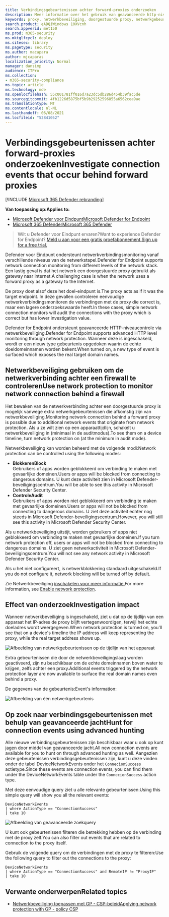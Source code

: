 ```yaml
---
title: Verbindingsgebeurtenissen achter forward-proxies onderzoeken
description: Meer informatie over het gebruik van geavanceerde http-niveaucontrole via netwerkbeveiliging in Microsoft Defender voor Eindpunt, waarmee een reëel doel wordt bereikt in plaats van een proxy.
keywords: proxy, netwerkbeveiliging, doorgestuurde proxy, netwerkgebeurtenissen, audit, blok, domeinnamen, domein
search.product: eADQiWindows 10XVcnh
search.appverid: met150
ms.prod: m365-security
ms.mktglfcycl: deploy
ms.sitesec: library
ms.pagetype: security
ms.author: macapara
author: mjcaparas
localization_priority: Normal
manager: dansimp
audience: ITPro
ms.collection:
- m365-security-compliance
ms.topic: article
ms.technology: mde
ms.openlocfilehash: 55c001781ff016d7a23dc5db286d454b39fac5de
ms.sourcegitcommit: 4fb1226d5875bf5b9b29252596855a6562cea9ae
ms.translationtype: MT
ms.contentlocale: nl-NL
ms.lasthandoff: 06/08/2021
ms.locfileid: "52841052"
---
```

# <a name="investigate-connection-events-that-occur-behind-forward-proxies"></a><span data-ttu-id="ef81a-104">Verbindingsgebeurtenissen achter forward-proxies onderzoeken</span><span class="sxs-lookup"><span data-stu-id="ef81a-104">Investigate connection events that occur behind forward proxies</span></span>

[!INCLUDE [Microsoft 365 Defender rebranding](../../includes/microsoft-defender.md)]

<span data-ttu-id="ef81a-105">**Van toepassing op:**</span><span class="sxs-lookup"><span data-stu-id="ef81a-105">**Applies to:**</span></span>
- [<span data-ttu-id="ef81a-106">Microsoft Defender voor Eindpunt</span><span class="sxs-lookup"><span data-stu-id="ef81a-106">Microsoft Defender for Endpoint</span></span>](https://go.microsoft.com/fwlink/p/?linkid=2154037)
- [<span data-ttu-id="ef81a-107">Microsoft 365 Defender</span><span class="sxs-lookup"><span data-stu-id="ef81a-107">Microsoft 365 Defender</span></span>](https://go.microsoft.com/fwlink/?linkid=2118804)

> <span data-ttu-id="ef81a-108">Wilt u Defender voor Eindpunt ervaren?</span><span class="sxs-lookup"><span data-stu-id="ef81a-108">Want to experience Defender for Endpoint?</span></span> [<span data-ttu-id="ef81a-109">Meld u aan voor een gratis proefabonnement.</span><span class="sxs-lookup"><span data-stu-id="ef81a-109">Sign up for a free trial.</span></span>](https://www.microsoft.com/microsoft-365/windows/microsoft-defender-atp?ocid=docs-wdatp-investigatemachines-abovefoldlink)

<span data-ttu-id="ef81a-110">Defender voor Eindpunt ondersteunt netwerkverbindingsmonitoring vanaf verschillende niveaus van de netwerkstapel.</span><span class="sxs-lookup"><span data-stu-id="ef81a-110">Defender for Endpoint supports network connection monitoring from different levels of the network stack.</span></span> <span data-ttu-id="ef81a-111">Een lastig geval is dat het netwerk een doorgestuurde proxy gebruikt als gateway naar internet.</span><span class="sxs-lookup"><span data-stu-id="ef81a-111">A challenging case is when the network uses a forward proxy as a gateway to the Internet.</span></span>

<span data-ttu-id="ef81a-112">De proxy doet alsof deze het doel-eindpunt is.</span><span class="sxs-lookup"><span data-stu-id="ef81a-112">The proxy acts as if it was the target endpoint.</span></span>  <span data-ttu-id="ef81a-113">In deze gevallen controleren eenvoudige netwerkverbindingsmonitoren de verbindingen met de proxy die correct is, maar een lagere onderzoekswaarde heeft.</span><span class="sxs-lookup"><span data-stu-id="ef81a-113">In these cases, simple network connection monitors will audit the connections with the proxy which is correct but has lower investigation value.</span></span> 

<span data-ttu-id="ef81a-114">Defender for Endpoint ondersteunt geavanceerde HTTP-niveaucontrole via netwerkbeveiliging.</span><span class="sxs-lookup"><span data-stu-id="ef81a-114">Defender for Endpoint supports advanced HTTP level monitoring through network protection.</span></span> <span data-ttu-id="ef81a-115">Wanneer deze is ingeschakeld, wordt er een nieuw type gebeurtenis opgedoken waarin de echte doeldomeinnamen worden bekent.</span><span class="sxs-lookup"><span data-stu-id="ef81a-115">When turned on, a new type of event is surfaced which exposes the real target domain names.</span></span>

## <a name="use-network-protection-to-monitor-network-connection-behind-a-firewall"></a><span data-ttu-id="ef81a-116">Netwerkbeveiliging gebruiken om de netwerkverbinding achter een firewall te controleren</span><span class="sxs-lookup"><span data-stu-id="ef81a-116">Use network protection to monitor network connection behind a firewall</span></span>
<span data-ttu-id="ef81a-117">Het bewaken van de netwerkverbinding achter een doorgestuurde proxy is mogelijk vanwege extra netwerkgebeurtenissen die afkomstig zijn van netwerkbeveiliging.</span><span class="sxs-lookup"><span data-stu-id="ef81a-117">Monitoring network connection behind a forward proxy is possible due to additional network events that originate from network protection.</span></span> <span data-ttu-id="ef81a-118">Als u ze wilt zien op een apparaattijdlijn, schakelt u netwerkbeveiliging in (minimaal in de auditmodus).</span><span class="sxs-lookup"><span data-stu-id="ef81a-118">To see them on a device timeline, turn network protection on (at the minimum in audit mode).</span></span> 

<span data-ttu-id="ef81a-119">Netwerkbeveiliging kan worden beheerd met de volgende modi:</span><span class="sxs-lookup"><span data-stu-id="ef81a-119">Network protection can be controlled using the following modes:</span></span>

- <span data-ttu-id="ef81a-120">**Blokkeren**</span><span class="sxs-lookup"><span data-stu-id="ef81a-120">**Block**</span></span> <br> <span data-ttu-id="ef81a-121">Gebruikers of apps worden geblokkeerd om verbinding te maken met gevaarlijke domeinen.</span><span class="sxs-lookup"><span data-stu-id="ef81a-121">Users or apps will be blocked from connecting to dangerous domains.</span></span> <span data-ttu-id="ef81a-122">U kunt deze activiteit zien in Microsoft Defender-beveiligingscentrum.</span><span class="sxs-lookup"><span data-stu-id="ef81a-122">You will be able to see this activity in Microsoft Defender Security Center.</span></span>
- <span data-ttu-id="ef81a-123">**Controle**</span><span class="sxs-lookup"><span data-stu-id="ef81a-123">**Audit**</span></span> <br> <span data-ttu-id="ef81a-124">Gebruikers of apps worden niet geblokkeerd om verbinding te maken met gevaarlijke domeinen.</span><span class="sxs-lookup"><span data-stu-id="ef81a-124">Users or apps will not be blocked from connecting to dangerous domains.</span></span> <span data-ttu-id="ef81a-125">U ziet deze activiteit echter nog steeds in Microsoft Defender-beveiligingscentrum.</span><span class="sxs-lookup"><span data-stu-id="ef81a-125">However, you will still see this activity in Microsoft Defender Security Center.</span></span>


<span data-ttu-id="ef81a-126">Als u netwerkbeveiliging uitstijt, worden gebruikers of apps niet geblokkeerd om verbinding te maken met gevaarlijke domeinen.</span><span class="sxs-lookup"><span data-stu-id="ef81a-126">If you turn network protection off, users or apps will not be blocked from connecting to dangerous domains.</span></span> <span data-ttu-id="ef81a-127">U ziet geen netwerkactiviteit in Microsoft Defender-beveiligingscentrum.</span><span class="sxs-lookup"><span data-stu-id="ef81a-127">You will not see any network activity in Microsoft Defender Security Center.</span></span>

<span data-ttu-id="ef81a-128">Als u het niet configureert, is netwerkblokkering standaard uitgeschakeld.</span><span class="sxs-lookup"><span data-stu-id="ef81a-128">If you do not configure it, network blocking will be turned off by default.</span></span>

<span data-ttu-id="ef81a-129">Zie Netwerkbeveiliging [inschakelen voor meer informatie.](enable-network-protection.md)</span><span class="sxs-lookup"><span data-stu-id="ef81a-129">For more information, see [Enable network protection](enable-network-protection.md).</span></span>

## <a name="investigation-impact"></a><span data-ttu-id="ef81a-130">Effect van onderzoek</span><span class="sxs-lookup"><span data-stu-id="ef81a-130">Investigation impact</span></span>
<span data-ttu-id="ef81a-131">Wanneer netwerkbeveiliging is ingeschakeld, ziet u dat op de tijdlijn van een apparaat het IP-adres de proxy blijft vertegenwoordigen, terwijl het echte doeladres wordt weergegeven.</span><span class="sxs-lookup"><span data-stu-id="ef81a-131">When network protection is turned on, you'll see that on a device's timeline the IP address will keep representing the proxy, while the real target address shows up.</span></span>

![Afbeelding van netwerkgebeurtenissen op de tijdlijn van het apparaat](images/atp-proxy-investigation.png)

<span data-ttu-id="ef81a-133">Extra gebeurtenissen die door de netwerkbeveiligingslaag worden geactiveerd, zijn nu beschikbaar om de echte domeinnamen boven water te krijgen, zelfs achter een proxy.</span><span class="sxs-lookup"><span data-stu-id="ef81a-133">Additional events triggered by the network protection layer are now available to surface the real domain names even behind a proxy.</span></span>

<span data-ttu-id="ef81a-134">De gegevens van de gebeurtenis:</span><span class="sxs-lookup"><span data-stu-id="ef81a-134">Event's information:</span></span>

![Afbeelding van één netwerkgebeurtenis](images/atp-proxy-investigation-event.png)



## <a name="hunt-for-connection-events-using-advanced-hunting"></a><span data-ttu-id="ef81a-136">Op zoek naar verbindingsgebeurtenissen met behulp van geavanceerde jacht</span><span class="sxs-lookup"><span data-stu-id="ef81a-136">Hunt for connection events using advanced hunting</span></span> 
<span data-ttu-id="ef81a-137">Alle nieuwe verbindingsgebeurtenissen zijn beschikbaar waar u ook op kunt jagen door middel van geavanceerde jacht.</span><span class="sxs-lookup"><span data-stu-id="ef81a-137">All new connection events are available for you to hunt on through advanced hunting as well.</span></span> <span data-ttu-id="ef81a-138">Aangezien deze gebeurtenissen verbindingsgebeurtenissen zijn, kunt u deze vinden onder de tabel DeviceNetworkEvents onder het `ConnecionSuccess` actietype.</span><span class="sxs-lookup"><span data-stu-id="ef81a-138">Since these events are connection events, you can find them under the DeviceNetworkEvents table under the `ConnecionSuccess` action type.</span></span>

<span data-ttu-id="ef81a-139">Met deze eenvoudige query ziet u alle relevante gebeurtenissen:</span><span class="sxs-lookup"><span data-stu-id="ef81a-139">Using this simple query will show you all the relevant events:</span></span>

```
DeviceNetworkEvents
| where ActionType == "ConnectionSuccess" 
| take 10
```

![Afbeelding van geavanceerde zoekquery](images/atp-proxy-investigation-ah.png)

<span data-ttu-id="ef81a-141">U kunt ook gebeurtenissen filteren die betrekking hebben op de verbinding met de proxy zelf.</span><span class="sxs-lookup"><span data-stu-id="ef81a-141">You can also filter out  events that are related to connection to the proxy itself.</span></span> 

<span data-ttu-id="ef81a-142">Gebruik de volgende query om de verbindingen met de proxy te filteren:</span><span class="sxs-lookup"><span data-stu-id="ef81a-142">Use the following query to filter out the connections to the proxy:</span></span>

```
DeviceNetworkEvents
| where ActionType == "ConnectionSuccess" and RemoteIP != "ProxyIP"  
| take 10
```



## <a name="related-topics"></a><span data-ttu-id="ef81a-143">Verwante onderwerpen</span><span class="sxs-lookup"><span data-stu-id="ef81a-143">Related topics</span></span>
- [<span data-ttu-id="ef81a-144">Netwerkbeveiliging toepassen met GP - CSP-beleid</span><span class="sxs-lookup"><span data-stu-id="ef81a-144">Applying network protection with GP - policy CSP</span></span>](/windows/client-management/mdm/policy-csp-defender#defender-enablenetworkprotection)
